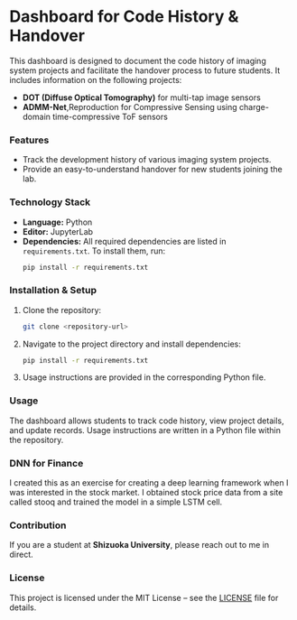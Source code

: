 
# Dashboard for Code History & Handover

This dashboard is designed to document the code history of imaging system projects and facilitate the handover process to future students. It includes information on the following projects:

- **DOT (Diffuse Optical Tomography)** for multi-tap image sensors
- **ADMM-Net**,Reproduction for Compressive Sensing using charge-domain time-compressive ToF sensors

### Features

- Track the development history of various imaging system projects.
- Provide an easy-to-understand handover for new students joining the lab.

### Technology Stack

- **Language:** Python
- **Editor:** JupyterLab
- **Dependencies:** All required dependencies are listed in `requirements.txt`. To install them, run:
  ```bash
  pip install -r requirements.txt
  ```

### Installation & Setup

1. Clone the repository:
   ```bash
   git clone <repository-url>
   ```

2. Navigate to the project directory and install dependencies:
   ```bash
   pip install -r requirements.txt
   ```

3. Usage instructions are provided in the corresponding Python file.

### Usage

The dashboard allows students to track code history, view project details, and update records. Usage instructions are written in a Python file within the repository.

### DNN for Finance

I created this as an exercise for creating a deep learning framework when I was interested in the stock market.
I obtained stock price data from a site called stooq and trained the model in a simple LSTM cell.

### Contribution

If you are a student at **Shizuoka University**, please reach out to me in direct.

### License

This project is licensed under the MIT License – see the [LICENSE](LICENSE) file for details.
